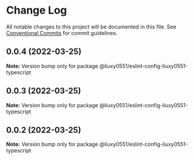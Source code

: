 # Change Log

All notable changes to this project will be documented in this file.
See [Conventional Commits](https://conventionalcommits.org) for commit guidelines.

## 0.0.4 (2022-03-25)

**Note:** Version bump only for package @liuxy0551/eslint-config-liuxy0551-typescript





## 0.0.3 (2022-03-25)

**Note:** Version bump only for package @liuxy0551/eslint-config-liuxy0551-typescript





## 0.0.2 (2022-03-25)

**Note:** Version bump only for package @liuxy0551/eslint-config-liuxy0551-typescript
